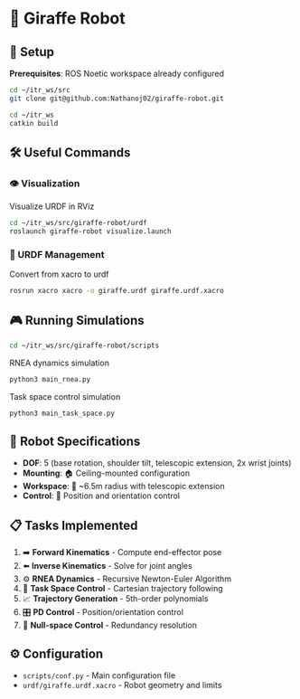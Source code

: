 # 🦒 Giraffe Robot

## 🚀 Setup
**Prerequisites**: ROS Noetic workspace already configured

```bash
cd ~/itr_ws/src
git clone git@github.com:Nathanoj02/giraffe-robot.git

cd ~/itr_ws
catkin build
```

## 🛠️ Useful Commands

### 👁️ Visualization
Visualize URDF in RViz
```bash
cd ~/itr_ws/src/giraffe-robot/urdf
roslaunch giraffe-robot visualize.launch
```

### 🔧 URDF Management
Convert from xacro to urdf
```bash
rosrun xacro xacro -o giraffe.urdf giraffe.urdf.xacro
```

## 🎮 Running Simulations
```bash
cd ~/itr_ws/src/giraffe-robot/scripts
```

RNEA dynamics simulation
```bash
python3 main_rnea.py
```

Task space control simulation
```bash
python3 main_task_space.py
```

## 🤖 Robot Specifications
- **DOF**: 5 (base rotation, shoulder tilt, telescopic extension, 2x wrist joints)
- **Mounting**: 🏠 Ceiling-mounted configuration
- **Workspace**: 📏 ~6.5m radius with telescopic extension
- **Control**: 🎯 Position and orientation control

## 📋 Tasks Implemented
1. ➡️ **Forward Kinematics** - Compute end-effector pose
2. ⬅️ **Inverse Kinematics** - Solve for joint angles
3. ⚙️ **RNEA Dynamics** - Recursive Newton-Euler Algorithm
4. 🎯 **Task Space Control** - Cartesian trajectory following
5. 📈 **Trajectory Generation** - 5th-order polynomials
6. 🎛️ **PD Control** - Position/orientation control
7. 🔄 **Null-space Control** - Redundancy resolution

## ⚙️ Configuration
- `scripts/conf.py` - Main configuration file
- `urdf/giraffe.urdf.xacro` - Robot geometry and limits

